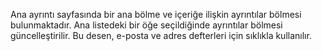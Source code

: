 ﻿Ana ayrıntı sayfasında bir ana bölme ve içeriğe ilişkin ayrıntılar bölmesi bulunmaktadır. Ana listedeki bir öğe seçildiğinde ayrıntılar bölmesi güncelleştirilir. Bu desen, e-posta ve adres defterleri için sıklıkla kullanılır.